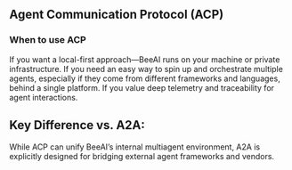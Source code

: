 ## Agent Communication Protocol (ACP)

### When to use ACP

If you want a local-first approach—BeeAI runs on your machine or private infrastructure.
If you need an easy way to spin up and orchestrate multiple agents, especially if they come from different frameworks and languages, behind a single platform.
If you value deep telemetry and traceability for agent interactions.

## Key Difference vs. A2A: 
While ACP can unify BeeAI’s internal multiagent environment, A2A is explicitly designed for bridging external agent frameworks and vendors.
